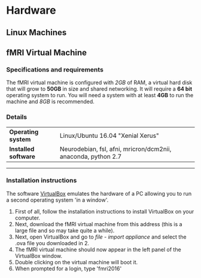 # Hardware

## Linux Machines

## fMRI Virtual Machine

### Specifications and requirements
The fMRI virtual machine is configured with *2GB* of RAM, a virtual hard disk that will grow to **50GB** in size and shared networking.
It will require a **64 bit** operating system to run. You will need a system with at least **4GB** to run the machine and *8GB* is recommended.

### Details
| | | 
| --- | --- |
| **Operating system** | Linux/Ubuntu 16.04 "Xenial Xerus" |
| **Installed software** | Neurodebian, fsl, afni, mricron/dcm2nii, anaconda, python 2.7 | 
***

### Installation instructions

The software [VirtualBox](https://www.virtualbox.org/wiki/Downloads) emulates the hardware of a PC allowing you to run a second operating system 'in a window'.  

1. First of all, follow the installation instructions to install VirtualBox on your computer.
2. Next, download the fMRI virtual machine from this address (this is a large file and so may take quite a while).
3. Next, open VirtualBox and go to *file - import appliance* and select the .ova file you downloaded in 2.
4. The fMRI virtual machine should now appear in the left panel of the VirtualBox window.
5. Double clicking on the virtual machine will boot it.
6. When prompted for a login, type 'fmri2016'




